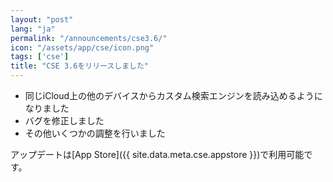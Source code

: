 ```yaml
---
layout: "post"
lang: "ja"
permalink: "/announcements/cse3.6/"
icon: "/assets/app/cse/icon.png"
tags: ['cse']
title: "CSE 3.6をリリースしました"
---
```


- 同じiCloud上の他のデバイスからカスタム検索エンジンを読み込めるようになりました
- バグを修正しました
- その他いくつかの調整を行いました

アップデートは[App Store]({{ site.data.meta.cse.appstore }})で利用可能です。
